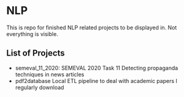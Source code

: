 # NLP 
This is repo for finished NLP related projects to be displayed in. Not everything is visible.

## List of Projects 
* semeval\_11_2020: SEMEVAL 2020 Task 11
  Detecting propaganda techniques in news articles
* pdf2database
  Local ETL pipeline to deal with academic papers I regularly download

